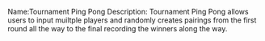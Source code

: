 Name:Tournament Ping Pong
Description: Tournament Ping Pong allows users to input muiltple players and randomly creates pairings  from the first round all the way to the final recording the winners along the way.


